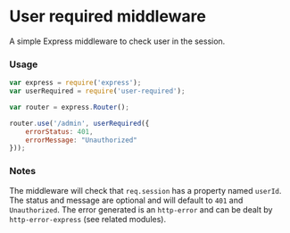 # User required middleware

A simple Express middleware to check user in the session.

### Usage

```javascript
var express = require('express');
var userRequired = require('user-required');

var router = express.Router();

router.use('/admin', userRequired({
    errorStatus: 401,
    errorMessage: "Unauthorized"
}));
```

### Notes
The middleware will check that `req.session` has a property named `userId`. The status and message are optional and will default to `401` and `Unauthorized`. The error generated is an `http-error` and can be dealt by `http-error-express` (see related modules).
